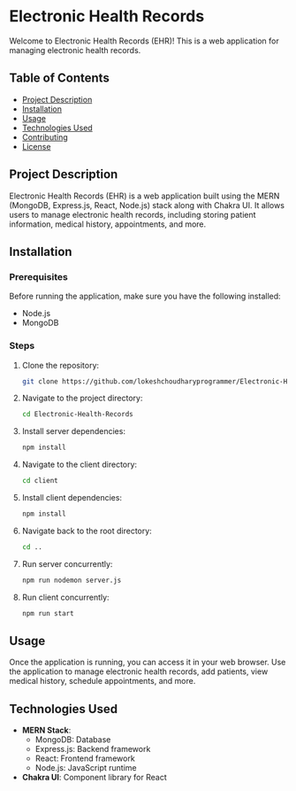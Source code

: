 # Electronic Health Records

Welcome to Electronic Health Records (EHR)! This is a web application for managing electronic health records.

## Table of Contents

- [Project Description](#project-description)
- [Installation](#installation)
- [Usage](#usage)
- [Technologies Used](#technologies-used)
- [Contributing](#contributing)
- [License](#license)

## Project Description

Electronic Health Records (EHR) is a web application built using the MERN (MongoDB, Express.js, React, Node.js) stack along with Chakra UI. It allows users to manage electronic health records, including storing patient information, medical history, appointments, and more.

## Installation

### Prerequisites

Before running the application, make sure you have the following installed:

- Node.js
- MongoDB

### Steps

1. Clone the repository:

   ```bash
   git clone https://github.com/lokeshchoudharyprogrammer/Electronic-Health-Records.git

   ```

2. Navigate to the project directory:

   ```bash
   cd Electronic-Health-Records
   ```

3. Install server dependencies:

   ```bash
   npm install
   ```

4. Navigate to the client directory:

   ```bash
   cd client
   ```

5. Install client dependencies:

   ```bash
   npm install
   ```

6. Navigate back to the root directory:

   ```bash
   cd ..
   ```

7. Run  server  concurrently:

   ```bash
   npm run nodemon server.js
   ```
8. Run  client concurrently:

   ```bash
   npm run start
   ```
   

## Usage

Once the application is running, you can access it in your web browser. Use the application to manage electronic health records, add patients, view medical history, schedule appointments, and more.

## Technologies Used

- **MERN Stack**:
  - MongoDB: Database
  - Express.js: Backend framework
  - React: Frontend framework
  - Node.js: JavaScript runtime
- **Chakra UI**: Component library for React

